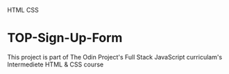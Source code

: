 HTML
CSS
# TOP-Sign-Up-Form
This project is part of The Odin Project's Full Stack JavaScript curriculam's Intermediete HTML &amp; CSS course
